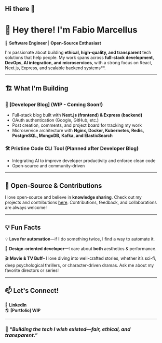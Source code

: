 ## Hi there 👋

# 👋 Hey there! I'm Fabio Marcellus  

🚀 **Software Engineer | Open-Source Enthusiast**  

I'm passionate about building **ethical, high-quality, and transparent** tech solutions that help people. My work spans across **full-stack development, DevOps, AI integration, and microservices**, with a strong focus on React, Next.js, Express, and scalable backend systems**.  

---

## 🏗️ What I'm Building  


### 📝 **[Developer Blog]** (WIP - Coming Soon!)  
- Full-stack blog built with **Next.js (frontend) & Express (backend)**  
- OAuth authentication (Google, GitHub, etc.)  
- Post creation, comments, and project board for tracking my work  
- Microservice architecture with **Nginx, Docker, Kubernetes, Redis, PostgreSQL, MongoDB, Kafka, and ElasticSearch**  

### 🛠️ **Pristine Code CLI Tool (Planned after Developer Blog)**  
- Integrating AI to improve developer productivity and enforce clean code 
- Open-source and community-driven  

---

## 📌 Open-Source & Contributions  
I love open-source and believe in **knowledge sharing**. Check out my projects and contributions [here](https://github.com/fabiomarcellusdev). Contributions, feedback, and collaborations are always welcome!  

---

## 💡 Fun Facts    
💡 **Love for automation**—if I do something twice, I find a way to automate it.  

🎨 **Design-oriented developer**—I care about **both** aesthetics & performance.  

🎬 **Movie & TV Buff**– I love diving into well-crafted stories, whether it’s sci-fi, deep psychological thrillers, or character-driven dramas. Ask me about my favorite directors or series!

---

## 📫 Let's Connect!  
💼 **[LinkedIn](https://www.linkedin.com/in/fabio-mar/)**  
🌎 **[Portfolio] WIP**  

---

### 🚀 *"Building the tech I wish existed—fair, ethical, and transparent."*  

